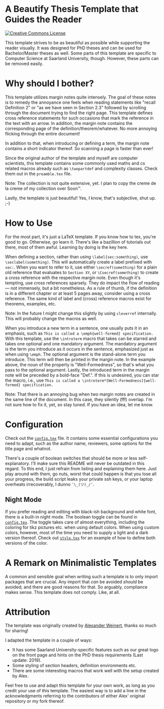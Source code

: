 # A Beautify Thesis Template that Guides the Reader

[![Creative Commons License](https://i.creativecommons.org/l/by/4.0/80x15.png)](http://creativecommons.org/licenses/by/4.0/)

This template strives to be as beautiful as possible while supporting the reader visually. It was designed for PhD theses and can be used for Bachelor/Master theses as well. Some parts of this template are specific to Computer Science at Saarland University, though. However, these parts can be removed easily.

# Why should I bother?

This template utilizes margin notes quite intensely. The goal of these notes is to remedy the annoyance one feels when reading statements like "recall Definition 2" or "as we have seen in Section 2.3" followed by scrolling through the document trying to find the right page. This template defines cross reference statements for such occasions that mark the reference in the text with an arrow. In addition, the margin note contains the corresponding page of the definition/theorem/whatever. No more annoying flicking through the entire document!

In addition to that, when introducing or defining a term, the margin note contains a short indicator thereof. So scanning a page is faster than ever!

Since the original author of the template and myself are computer scientists, this template contains some commonly used maths and cs related macros already such as `\twopartdef` and complexity classes. Check them out in the `preamble.tex` file.

Note: The collection is not quite extensive, yet. I plan to copy the creme de la creme of my collection over Soon™.

Lastly, the template is just beautiful! Yes, I know, that's subjective, shut up. ;-) 

# How to Use
For the most part, it's just a LaTeX template. If you know how to tex, you're good to go. Otherwise, go learn it. There's like a bazillion of tutorials out there, most of them awful. Learning by doing is the key here.

When defining a section, rather than using `\label{sec:something)`, use `\seclabel(something)`. This will automatically create a label prefixed with `sec:`. When you want to refer to it, use either `\secref(something)` for a plain old reference that evaluates to `Section XY`, or `\Csecref(something)` to create a cross reference with the respective margin note. Even though it's tempting, use cross references sparsely. They do impact the flow of reading — not immensely, but a bit nonetheless. As a rule of thumb, if the definition is in a different chapter or at least 5 pages away, consider using a cross reference.
The same kind of label and (cross) reference macros exist for theorems, examples, etc. 

Note: In the future I might change this slightly by using `cleverref` internally. This will probably change the macros as well.

When you introduce a new term in a sentence, one usually puts it in an emphasis, such as `This is called a \emph{well-formed} specification.` With this template, use the `\introterm` macro that takes can be starred and takes one optional and one mandatory argument. The mandatory argument is the term you introduce as it occurs in the sentence, emphasized just as when using `\emph`. The optional argument is the stand-alone term you introduce. This term will then be printed in the margin note. In the example above, the noun of the property is "Well-Formedness", so that's what you pass to the optional argument. Lastly, the introduced term in the margin note will be preceded by a bold-face "Def.". If this is undesired, you can star the macro, i.e., use `This is called a \introterm*[Well-Formedness]{well-formed} specification.`

Note: That there is an annoying bug when two margin notes are created in the same line of the document. In this case, they silently (**!!!**) overlap.  I'm not sure how to fix it, yet, so stay tuned.  If you have an idea, let me know.

# Configuration
Check out the [`config.tex`](https://github.com/Schwenger/Thesis-Template/blob/master/config.tex) file.  It contains some essential configurations you need to adapt, such as the author name, reviewers, some options for the title page and whatnot. 

There's a couple of boolean switches that should be more or less self-explanatory.  I'll make sure this README will never be outdated in this regard. To this end, I just refrain from listing and explaining them here.  Just play around with them, go nuts, worst that could happen is that you lose all your progress, the build script leaks your private ssh keys, or your laptop overheats irrecoverably, I dunno `¯\_(ツ)_/¯`.

## Night Mode
If you prefer reading and editing with black-ish background and white font, there is a built-in night mode.  The boolean toggle can be found in [`config.tex`](https://github.com/Schwenger/Thesis-Template/blob/master/config.tex).  The toggle takes care of almost everything, including the coloring for tikz pictures etc. when using default colors.   When using custom colors, however, most of the time you need to supply a light and a dark version thereof.  Check out [`style.tex`](https://github.com/Schwenger/Thesis-Template/blob/master/style.tex) for an example of how to define both versions of the color.

# A Remark on Minimalistic Templates
A common and sensible goal when writing such a template is to only import packages that are crucial.  Any import that *can* be avoided *should* be avoided; and there are good reasons for that.  So arguably, compliance makes sense.  This template does not comply.  Like, at all.

# Attribution
The template was originally created by [Alexander Weinert](https://github.com/aweinert), thanks so much for sharing!

I adapted the template in a couple of ways: 
* It has some Saarland University-specific features such as our great logo on the front page and hints on the PhD thesis requirements (Last update: 2019).
* Some styling of section headers, definition environments etc.
* There are some interesting macros that work well with the setup created by Alex.

Feel free to use and adapt this template for your own work, as long as you credit your use of this template.
The easiest way is to add a line in the acknowledgments referring to the contributors of either Alex' original repository or my fork thereof. 
